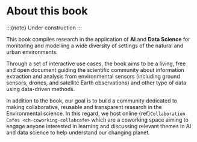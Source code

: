 About this book
=======================

:::{note}
Under construction
:::

This book compiles research in the application of **AI** and **Data Science** for monitoring and modelling a wide diversity of settings of the natural and urban environments. 

Through a set of interactive use cases, the book aims to be a living, free and open document guiding the scientific community about information extraction and analysis from environmental sensors (including ground sensors, drones, and satellite Earth observations) and other type of data using data-driven methods. 

In addition to the book, our goal is to build a community dedicated to making collaborative, reusable and transparent research in the Environmental science. In this regard, we host online {ref}`Collaboration Cafes <ch-coworking-collabcafe>` which are a coworking space aiming to engage anyone interested in learning and discussing relevant themes in AI and data science to help understand our changing planet.
